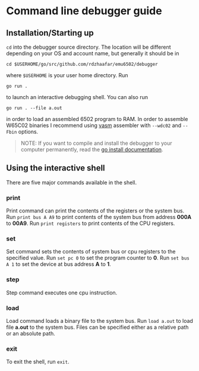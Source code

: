 # Command line debugger guide

## Installation/Starting up

`cd` into the debugger source directory. The location will be different depending on your OS and account name, but generally it should be in
```shell
cd $USERHOME/go/src/github.com/rdzhaafar/emu6502/debugger
```
where `$USERHOME` is your user home directory. Run

```shell
go run .
```

to launch an interactive debugging shell. You can also run


```shell
go run . --file a.out
```

in order to load an assembled 6502 program to RAM. In order to assemble W65C02 binaries I recommend using [vasm](http://sun.hasenbraten.de/vasm/) assembler with `--wdc02` and `--Fbin` options.

>NOTE: If you want to compile and install the debugger to your computer permanently, read the [go install documentation](https://golang.org/cmd/go/). 

## Using the interactive shell

There are five major commands available in the shell.

### print

Print command can print the contents of the registers or the system bus. Run `print bus A A9` to print contents of the system bus from address **000A** to **00A9**. Run `print registers` to print contents of the CPU registers.

### set

Set command sets the contents of system bus or cpu registers to the specified value. Run `set pc 0` to set the program counter to **0**. Run `set bus A 1` to set the device at bus address **A** to **1**.

### step

Step command executes one cpu instruction.

### load

Load command loads a binary file to the system bus. Run `load a.out` to load file **a.out** to the system bus. Files can be specified either as a relative path or an absolute path.

### exit

To exit the shell, run `exit`.